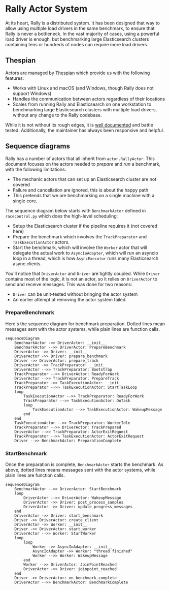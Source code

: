# Rally Actor System

At its heart, Rally is a distributed system. It has been designed that way to
allow using multiple load drivers in the same benchmark, to ensure that Rally
is never a bottleneck. In the vast majority of cases, using a powerful load
driver is enough, but benchmarking large Elasticsearch clusters containing tens
or hundreds of nodes can require more load drivers.

## Thespian

Actors are managed by [Thespian](https://thespianpy.com/doc/) which provide us
with the following features:

 * Works with Linux and macOS (and Windows, though Rally does not support Windows)
 * Handles the communication between actors regardless of their locations
 * Scales from running Rally and Elasticsearch on one workstation to
   benchmarking large Elasticsearch clusters with multiple load drivers,
   without any change to the Rally codebase.

While it is not without its rough edges, it is [well
documented](https://thespianpy.com/doc/using.html) and battle tested.
Additionally, the maintainer has always been responsive and helpful.

## Sequence diagrams

Rally has a number of actors that all inherit from `actor.RallyActor`. This
document focuses on the actors needed to *prepare* and *run* a benchmark, with
the following limitations:

 * The mechanic actors that can set up an Elasticsearch cluster are not covered
 * Failure and cancellation are ignored, this is about the happy path
 * This pretends that we are benchmarking on a single machine with a single
   core.

The sequence diagram below starts with `BenchmarkActor` defined in
`racecontrol.py` which does the high-level scheduling:

 * Setup the Elasticsearch cluster if the pipeline requires it (not covered
   here)
 * Prepare the benchmark which involves the `TrackPreparator` and
   `TaskExecutionActor` actors.
 * Start the benchmark, which will involve the `Worker` actor that will
   delegate the actual work to `AsyncIoAdapter`, which will run an asyncio loop
   in a thread, which is how `AsyncExecutor` runs many Elasticsearch async
   clients.

You'll notice that `DriverActor` and `Driver` are tightly coupled. While
`Driver` contains most of the logic, it is not an actor, so it relies on
`DriverActor` to send and receive messages. This was done for two reasons:

 * `Driver` can be unit-tested without bringing the actor system
 * An earlier attempt at removing the actor system failed.

### PrepareBenchmark

Here's the sequence diagram for benchmark preparation. Dotted lines
mean messages sent with the actor systems, while plain lines are
function calls.

```mermaid
sequenceDiagram
    BenchmarkActor ->> DriverActor: __init__
    BenchmarkActor -->> DriverActor: PrepareBenchmark
    DriverActor ->> Driver: __init__
    DriverActor ->> Driver: prepare_benchmark
    Driver ->> DriverActor: prepare_track
    DriverActor ->> TrackPreparator: __init__
    DriverActor -->> TrackPreparator: Bootstrap
    TrackPreparator -->> DriverActor: ReadyForWork
    DriverActor -->> TrackPreparator: PrepareTrack
    TrackPreparator ->> TaskExecutionActor: __init__
    TrackPreparator -->> TaskExecutionActor: StartTaskLoop
    loop
        TaskExecutionActor -->> TrackPreparator: ReadyForWork
        TrackPreparator -->> TaskExecutionActor: DoTask
        loop
            TaskExecutionActor -->> TaskExecutionActor: WakeupMessage
        end
    end
    TaskExecutionActor -->> TrackPreparator: WorkerIdle
    TrackPreparator -->> DriverActor: TrackPrepared
    DriverActor -->> TrackPreparator: ActorExitRequest
    TrackPreparator -->> TaskExecutionActor: ActorExitRequest
    Driver -->> BenchmarkActor: PreparationComplete
```

### StartBenchmark

Once the preparation is complete, `BenchmarkActor` starts the
benchmark. As above, dotted lines means messages sent with the actor
systems, while plain lines are function calls.

```mermaid
sequenceDiagram
    BenchmarkActor -->> DriverActor: StartBenchmark
    loop
        DriverActor -->> DriverActor: WakeupMessage
        DriverActor ->> Driver: post_process_samples
        DriverActor ->> Driver: update_progress_messages
    end
    DriverActor ->> Driver: start_benchmark
    Driver ->> DriverActor: create_client
    DriverActor ->> Worker: __init__
    Driver ->> DriverActor: start_worker
    DriverActor -->> Worker: StartWorker
    loop
        loop
            Worker ->> AsyncIoAdapter: __init__
            AsyncIoAdapter ->> Worker: "thread finished"
            Worker -->> Worker: WakeupMessage
        end
        Worker -->> DriverActor: JoinPointReached
        DriverActor ->> Driver: joinpoint_reached
    end
    Driver ->> DriverActor: on_benchmark_complete
    DriverActor -->> BenchmarkActor: BenchmarkComplete
```
